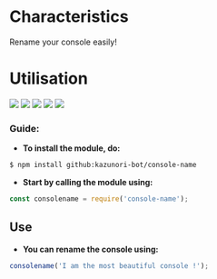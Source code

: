 # Characteristics

 Rename your console easily!
 
# Utilisation

![](https://img.shields.io/github/issues/kazunori-bot/console-name.svg) ![](https://img.shields.io/github/repo-size/kazunori-bot/console-name.svg) ![](https://img.shields.io/github/downloads/kazunori-bot/console-name/total.svg) ![](https://img.shields.io/github/license/kazunori-bot/console-name.svg) ![](https://img.shields.io/github/package-json/v/kazunori-bot/console-name.svg)

### **Guide:**

- **To install the module, do:**
```markdown
$ npm install github:kazunori-bot/console-name
```

- **Start by calling the module using:**
```javascript
const consolename = require('console-name');
```

## Use

- **You can rename the console using:**
```javascript
consolename('I am the most beautiful console !');
```
